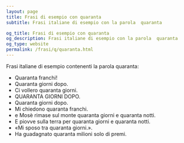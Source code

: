 ```yaml
---
layout: page
title: Frasi di esempio con quaranta 
subtitle: Frasi italiane di esempio con la parola  quaranta

og_title: Frasi di esempio con quaranta 
og_description: Frasi italiane di esempio con la parola  quaranta
og_type: website
permalink: /frasi/q/quaranta.html
---
```


Frasi italiane di esempio contenenti la parola quaranta:


- Quaranta franchi!
- Quaranta giorni dopo.
- Ci vollero quaranta giorni.
- QUARANTA GIORNI DOPO.
- Quaranta giorni dopo.
- Mi chiedono quaranta franchi.
- e Mosè rimase sul monte quaranta giorni e quaranta notti.
- E piovve sulla terra per quaranta giorni e quaranta notti.
- «Mi sposo tra quaranta giorni.».
- Ha guadagnato quaranta milioni solo di premi.
